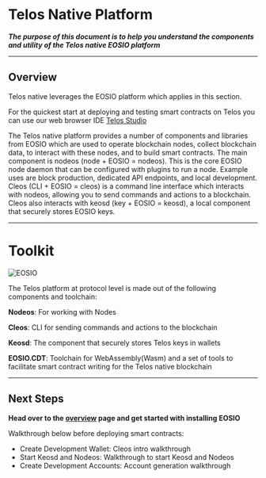 # Telos Native Platform


_**The purpose of this document is to help you understand the components and utility of the Telos native EOSIO platform**_

--------------------                           ------

## Overview

Telos native leverages the EOSIO platform which applies in this section. 


For the quickest start at deploying and testing smart contracts on Telos you can use our web browser IDE [Telos Studio](https://studio.telos.net/)

The Telos native platform provides a number of components and libraries from EOSIO which are used to operate blockchain nodes, collect blockchain data, to interact with these nodes, and to build smart contracts. The main component is nodeos (node + EOSIO = nodeos). This is the core EOSIO node daemon that can be configured with plugins to run a node. Example uses are block production, dedicated API endpoints, and local development. Cleos (CLI + EOSIO = cleos) is a command line interface which interacts with nodeos, allowing you to send commands and actions to a blockchain. Cleos also interacts with keosd (key + EOSIO = keosd), a local component that securely stores EOSIO keys.

--------------------------------                -------------

# Toolkit

![EOSIO](/img/eosio_development_lifecycle.png)

The Telos platform at protocol level is made out of the following components and toolchain:

**Nodeos**: For working with Nodes

**Cleos**: CLI for sending commands and actions to the blockchain

**Keosd**: The component that securely stores Telos keys in wallets

**EOSIO.CDT**: Toolchain for WebAssembly(Wasm) and a set of tools to facilitate smart contract writing for the Telos native blockchain




------    --------------                           ------

## Next Steps 

__Head over to the [overview](/native/eosio_toolkit/README.md) page and get started with installing EOSIO__

Walkthrough below before deploying smart contracts:

- Create Development Wallet: Cleos intro walkthrough
- Start Keosd and Nodeos: Walkthrough to start Keosd and Nodeos
- Create Development Accounts: Account generation walkthrough






